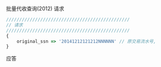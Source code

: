 批量代收查询(2012)
请求
```javascript
///////////////////////////////////////////////
// 请求
///////////////////////////////////////////////
{
    original_ssn => '20141212121212NNNNNN' // 原交易流水号,
}
```
应答
```javascript
```
